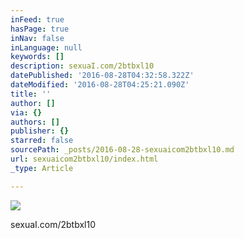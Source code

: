 ```yaml
---
inFeed: true
hasPage: true
inNav: false
inLanguage: null
keywords: []
description: sexuaI.com/2btbxl10
datePublished: '2016-08-28T04:32:58.322Z'
dateModified: '2016-08-28T04:25:21.090Z'
title: ''
author: []
via: {}
authors: []
publisher: {}
starred: false
sourcePath: _posts/2016-08-28-sexuaicom2btbxl10.md
url: sexuaicom2btbxl10/index.html
_type: Article

---
```

![](https://the-grid-user-content.s3-us-west-2.amazonaws.com/73584071-2c5c-4631-bef8-45d934bd6efc.jpg)

sexuaI.com/2btbxl10